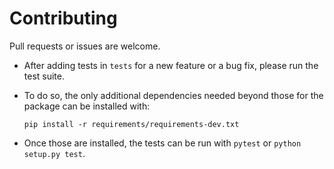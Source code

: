 # Contributing

Pull requests or issues are welcome.

- After adding tests in `tests` for a new feature or a bug fix, please run the test suite.
- To do so, the only additional dependencies needed beyond those for the package can be installed with:

	`pip install -r requirements/requirements-dev.txt`

- Once those are installed, the tests can be run with `pytest` or `python setup.py test`.
